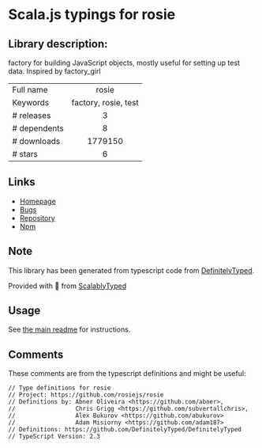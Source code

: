 
# Scala.js typings for rosie


## Library description:
factory for building JavaScript objects, mostly useful for setting up test data. Inspired by factory_girl

|                    |                 |
| ------------------ | :-------------: |
| Full name          | rosie |
| Keywords           | factory, rosie, test |
| # releases         | 3 |
| # dependents       | 8 |
| # downloads        | 1779150 |
| # stars            | 6 |

## Links
- [Homepage](https://github.com/rosiejs/rosie#readme)
- [Bugs](https://github.com/rosiejs/rosie/issues)
- [Repository](https://github.com/rosiejs/rosie)
- [Npm](https://www.npmjs.com/package/rosie)
    


## Note
This library has been generated from typescript code from [DefinitelyTyped](https://definitelytyped.org).

Provided with :purple_heart: from [ScalablyTyped](https://github.com/oyvindberg/ScalablyTyped)

## Usage
See [the main readme](../../readme.md) for instructions.

## Comments

These comments are from the typescript definitions and might be useful:
```
// Type definitions for rosie
// Project: https://github.com/rosiejs/rosie
// Definitions by: Abner Oliveira <https://github.com/abner>,
//                 Chris Grigg <https://github.com/subvertallchris>,
//                 Alex Bukurov <https://github.com/abukurov>
//                 Adam Misiorny <https://github.com/adam187>
// Definitions: https://github.com/DefinitelyTyped/DefinitelyTyped
// TypeScript Version: 2.3

```

